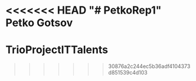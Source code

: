 <<<<<<< HEAD
"# PetkoRep1" 
Petko Gotsov
=======
# TrioProjectITTalents
>>>>>>> 30876a2c244ec5b36adf4104373d851539c4d103
